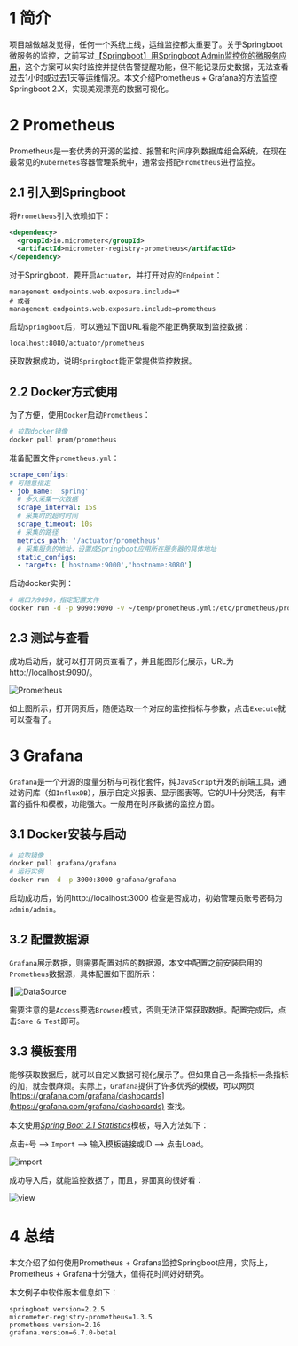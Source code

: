 # 1 简介

项目越做越发觉得，任何一个系统上线，运维监控都太重要了。关于Springboot微服务的监控，之前写过[【Springboot】用Springboot Admin监控你的微服务应用](https://mp.weixin.qq.com/s/cZ8PKDkjVTO8OkPfXWzlDQ)，这个方案可以实时监控并提供告警提醒功能，但不能记录历史数据，无法查看过去1小时或过去1天等运维情况。本文介绍Prometheus + Grafana的方法监控Springboot 2.X，实现美观漂亮的数据可视化。



# 2 Prometheus

Prometheus是一套优秀的开源的监控、报警和时间序列数据库组合系统，在现在最常见的`Kubernetes`容器管理系统中，通常会搭配`Prometheus`进行监控。

## 2.1 引入到Springboot

将`Prometheus`引入依赖如下：

```xml
<dependency>
  <groupId>io.micrometer</groupId>
  <artifactId>micrometer-registry-prometheus</artifactId>
</dependency>
```



对于Springboot，要开启`Actuator`，并打开对应的`Endpoint`：

```properties
management.endpoints.web.exposure.include=*
# 或者
management.endpoints.web.exposure.include=prometheus
```



启动`Springboot`后，可以通过下面URL看能不能正确获取到监控数据：

```
localhost:8080/actuator/prometheus
```

获取数据成功，说明`Springboot`能正常提供监控数据。



## 2.2 Docker方式使用

为了方便，使用`Docker`启动`Prometheus`：

```bash
# 拉取docker镜像
docker pull prom/prometheus
```

准备配置文件`prometheus.yml`：

```yaml
scrape_configs:
# 可随意指定
- job_name: 'spring'
  # 多久采集一次数据
  scrape_interval: 15s
  # 采集时的超时时间
  scrape_timeout: 10s
  # 采集的路径
  metrics_path: '/actuator/prometheus'
  # 采集服务的地址，设置成Springboot应用所在服务器的具体地址
  static_configs:
  - targets: ['hostname:9000','hostname:8080']
```

启动docker实例：

```bash
# 端口为9090，指定配置文件
docker run -d -p 9090:9090 -v ~/temp/prometheus.yml:/etc/prometheus/prometheus.yml prom/prometheus --config.file=/etc/prometheus/prometheus.yml
```





## 2.3 测试与查看

成功启动后，就可以打开网页查看了，并且能图形化展示，URL为http://localhost:9090/。

![Prometheus](https://pkslow.oss-cn-shenzhen.aliyuncs.com/images/202001-04/springboot.docker.prometheus.png)

如上图所示，打开网页后，随便选取一个对应的监控指标与参数，点击`Execute`就可以查看了。



# 3 Grafana

`Grafana`是一个开源的度量分析与可视化套件，纯`JavaScript`开发的前端工具，通过访问库（如`InfluxDB`），展示自定义报表、显示图表等。它的UI十分灵活，有丰富的插件和模板，功能强大。一般用在时序数据的监控方面。

## 3.1 Docker安装与启动

```bash
# 拉取镜像
docker pull grafana/grafana
# 运行实例
docker run -d -p 3000:3000 grafana/grafana
```

启动成功后，访问http://localhost:3000 检查是否成功，初始管理员账号密码为`admin/admin`。



## 3.2 配置数据源

`Grafana`展示数据，则需要配置对应的数据源，本文中配置之前安装启用的`Prometheus`数据源，具体配置如下图所示：

![DataSource](https://pkslow.oss-cn-shenzhen.aliyuncs.com/images/202001-04/springboot.docker.grafana.prometheus.png)



需要注意的是`Access`要选`Browser`模式，否则无法正常获取数据。配置完成后，点击`Save & Test`即可。

## 3.3 模板套用

能够获取数据后，就可以自定义数据可视化展示了。但如果自己一条指标一条指标的加，就会很麻烦。实际上，`Grafana`提供了许多优秀的模板，可以网页[https://grafana.com/grafana/dashboards](https://grafana.com/grafana/dashboards) 查找。

本文使用[*Spring Boot 2.1 Statistics*](https://grafana.com/grafana/dashboards/10280)模板，导入方法如下：

点击`+`号 --> `Import` --> 输入模板链接或ID --> 点击Load。

![import](https://pkslow.oss-cn-shenzhen.aliyuncs.com/images/202001-04/springboot.docker.grafana.import.png)



成功导入后，就能监控数据了，而且，界面真的很好看：

![view](https://pkslow.oss-cn-shenzhen.aliyuncs.com/images/202001-04/springboot.docker.grafana.view.png)





# 4 总结

本文介绍了如何使用Prometheus + Grafana监控Springboot应用，实际上，Prometheus + Grafana十分强大，值得花时间好好研究。



本文例子中软件版本信息如下：

```properties
springboot.version=2.2.5
micrometer-registry-prometheus=1.3.5
prometheus.version=2.16
grafana.version=6.7.0-beta1
```


